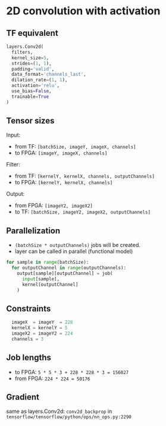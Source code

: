 # 2D convolution with activation

## TF equivalent

```python
layers.Conv2d(
  filters,
  kernel_size=5,
  strides=(1, 1),
  padding='valid',
  data_format='channels_last',
  dilation_rate=(1, 1),
  activation='relu',
  use_bias=False,
  trainable=True
)
```

## Tensor sizes

Input:
- from TF: `[batchSize, imageY, imageX, channels]`
- to FPGA: `[imageY, imageX, channels]`

Filter:
- from TF: `[kernelY, kernelX, channels, outputChannels]`
- to FPGA: `[kernelY, kernelX, channels]`

Output:
- from FPGA: `[imageY2, imageX2]`
- to TF: `[batchSize, imageY2, imageX2, outputChannels]`

## Parallelization

- `(batchSize * outputChannels)` jobs will be created.
- layer can be called in parallel (functional model)

```python
for sample in range(batchSize):
  for outputChannel in range(outputChannels):
    output[sample][outputChannel] = job(
      input[sample], 
      kernel[outputChannel]
    )
```

## Constraints

```python
  imageX  = imageY  = 228
  kernelX = kernelY = 5
  imageX2 = imageY2 = 224
  channels = 3
```

## Job lengths

- to FPGA:
  `5 * 5 * 3 + 228 * 228 * 3 = 156027`
- from FPGA:
  `224 * 224 = 50176`

## Gradient
  same as layers.Conv2d: `conv2d_backprop` in 
  `tensorflow/tensorflow/python/ops/nn_ops.py:2290`